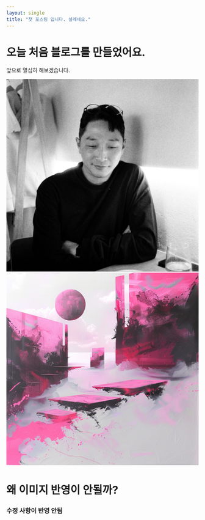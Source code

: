 ```yaml
---
layout: single
title: "첫 포스팅 입니다. 설레네요."
---
```


# 오늘 처음 블로그를 만들었어요.

앞으로 열심히 해보겠습니다.

![샘플 이미지입니다.](../images/profile.jpg)
![샘플 이미지입니다.](../images/hume.png)


# 왜 이미지 반영이 안될까?

### 수정 사항이 반영 안됨